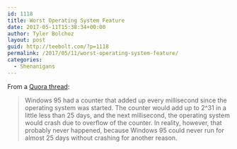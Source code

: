 ```yaml
---
id: 1118
title: Worst Operating System Feature
date: 2017-05-11T15:38:34+00:00
author: Tyler Bolchoz
layout: post
guid: http://teebolt.com/?p=1118
permalink: /2017/05/11/worst-operating-system-feature/
categories:
  - Shenanigans
---
```

From a [Quora thread](https://www.quora.com/What-is-the-single-worst-feature-in-any-operating-system):

> Windows 95 had a counter that added up every millisecond since the operating system was started. The counter would add up to 2^31 in a little less than 25 days, and the next millisecond, the operating system would crash due to overflow of the counter. In reality, however, that probably never happened, because Windows 95 could never run for almost 25 days without crashing for another reason.